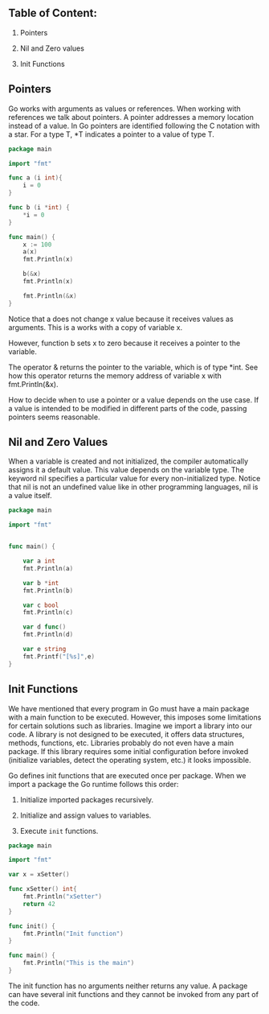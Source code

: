 ## Table of Content:

1. Pointers

2. Nil and Zero values

3. Init Functions

## Pointers

Go works with arguments as values or references. When working with
references we talk about pointers. A pointer addresses a memory location
instead of a value. In Go pointers are identified following the C notation with
a star. For a type T, *T indicates a pointer to a value of type T.

```go
package main

import "fmt"

func a (i int){
    i = 0
}

func b (i *int) {
    *i = 0
}

func main() {
    x := 100
    a(x)
    fmt.Println(x)

    b(&x)
    fmt.Println(x)

    fmt.Println(&x)
}
```

Notice that a does not change x value because it receives values as arguments. This is a works with a copy of variable x.

However, function b sets x to zero because it receives a pointer to the variable.

The operator & returns the pointer to the variable, which is of type *int. See how this operator returns the memory address of variable x with fmt.Println(&x).

How to decide when to use a pointer or a value depends on the use case. If a value is intended to be modified in different parts of the code, passing pointers seems reasonable.

## Nil and Zero Values

When a variable is created and not initialized, the compiler automatically assigns it a default value. This value depends on the variable type. The keyword nil specifies a particular value for every non-initialized type. Notice that nil is not an undefined value like in other programming languages, nil is a value itself.

```go
package main

import "fmt"


func main() {

    var a int
    fmt.Println(a)

    var b *int
    fmt.Println(b)

    var c bool
    fmt.Println(c)

    var d func()
    fmt.Println(d)

    var e string
    fmt.Printf("[%s]",e)
}
```

## Init Functions

We have mentioned that every program in Go must have a main package with a main function to be executed. However, this imposes some limitations for certain solutions such as libraries. Imagine we import a library into our code. A library is not designed to be executed, it offers data structures, methods, functions, etc. Libraries probably do not even have a main package. If this library requires some initial configuration before invoked (initialize variables, detect the operating system, etc.) it looks impossible.

Go defines init functions that are executed once per package. When we import a package the Go runtime follows this order:

1. Initialize imported packages recursively.

2. Initialize and assign values to variables.

3. Execute `init` functions.

```go
package main

import "fmt"

var x = xSetter()

func xSetter() int{
    fmt.Println("xSetter")
    return 42
}

func init() {
    fmt.Println("Init function")
}

func main() {
    fmt.Println("This is the main")
}
```

The init function has no arguments neither returns any value. A package can have several init functions and they cannot be invoked from any part of the code.
